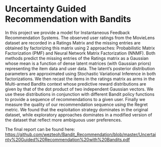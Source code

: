 # Uncertainty Guided Recommendation with Bandits
In this project we provide a model for Instantaneous Feedback Recommendation
Systems. The observed user ratings from the MovieLens dataset are recorded in
a Ratings Matrix and the missing entries are obtained by factorizing this matrix
using 2 approaches: Probabilistic Matrix Factorization (PMF) and Neural Network
Matrix Factorization (NNMF). Both methods predict the missing entries of the
Ratings matrix as a Gaussian whose mean is a function of dense latent matrices
(with Gaussian priors) representing the item data and user data. The latent’s
posterior distribution parameters are approximated using Stochastic Variational
Inference in both factorizations. We then recast the items in the ratings matrix as
arms in the Multi-armed Bandits context whose predictive reward distributions are
given by that of the dot product of two independent Gaussian vectors. We use these
distributions in conjunction with different Bandit policy functions to provide a
sequence of recommendations to a given user. Finally we measure the quality of our
recommendation sequence using the Regret metric. We found that the exploitation
strategy dominates in the original dataset, while exploratory approaches dominates
in a modified version of the dataset that reflect more ambiguous user preferences.

The final report can be found here:
https://github.com/wezteoh/Bandit_Recommendation/blob/master/Uncertainty%20Guided%20Recommendation%20with%20Bandits.pdf
